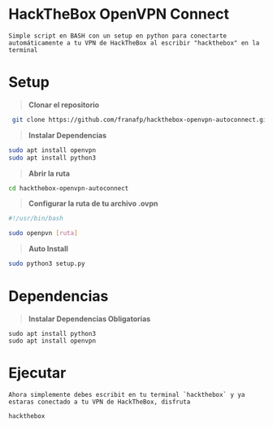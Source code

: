 # HackTheBox OpenVPN Connect

```
Simple script en BASH con un setup en python para conectarte automáticamente a tu VPN de HackTheBox al escribir "hackthebox" en la terminal
```

# Setup

> **Clonar el repositorio**

```sh
 git clone https://github.com/franafp/hackthebox-openvpn-autoconnect.git
 ```
 
> **Instalar Dependencias**

```sh
sudo apt install openvpn
sudo apt install python3
```
 > **Abrir la ruta**
 
 ```sh
 cd hackthebox-openvpn-autoconnect
 ```
 
 > **Configurar la ruta de tu archivo .ovpn**
 
 ```bash
 #!/usr/bin/bash
 
 sudo openpvn [ruta]
 ```
 
 > **Auto Install**
 
 ```bash
 sudo python3 setup.py
 ```
 
 # Dependencias
 
 > **Instalar Dependencias Obligatorias**
 ```
 sudo apt install python3
 sudo apt install openvpn
 ```
 
 # Ejecutar
 
``` 
Ahora simplemente debes escribit en tu terminal `hackthebox` y ya estaras conectado a tu VPN de HackTheBox, disfruta
```

```sh
hackthebox
```
